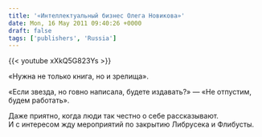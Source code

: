 ```yaml
---
title: '«Интеллектуальный бизнес Олега Новикова»'
date: Mon, 16 May 2011 09:40:26 +0000
draft: false
tags: ['publishers', 'Russia']
---
```


{{< youtube xXkQ5G823Ys >}}

«Нужна не только книга, но и зрелища».

«Если звезда, но говно написала, будете издавать?» — «Не отпустим, будем работать».

Даже приятно, когда люди так честно о себе рассказывают.  
И с интересом жду мероприятий по закрытию Либрусека и Флибусты.